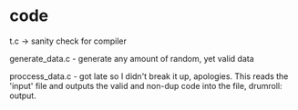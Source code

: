 # code
t.c -> sanity check for compiler

generate_data.c - generate any amount of random, yet valid data

proccess_data.c - got late so I didn't break it up, apologies. This reads the 'input' file and outputs the valid and non-dup code into the file, drumroll: output.


